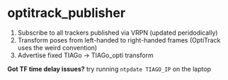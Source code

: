 # optitrack_publisher

1. Subscribe to all trackers published via VRPN (updated peridodically)
2. Transform poses from left-handed to right-handed frames (OptiTrack uses the weird convention)
3. Advertise fixed TIAGo -> TIAGo_opti transform

**Got TF time delay issues?** try running `ntpdate TIAGO_IP` on the laptop